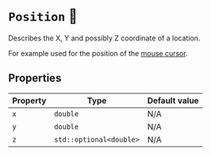 # ``Position`` 📌

Describes the X, Y and possibly Z coordinate of a location.

For example used for the position of the [mouse cursor](../controls/mouse.md).

## Properties

| Property | Type                      | Default value |
|----------|---------------------------|---------------|
| ``x``    | ``double``                | N/A           |
| ``y``    | ``double``                | N/A           |
| ``z``    | ``std::optional<double>`` | N/A           |

